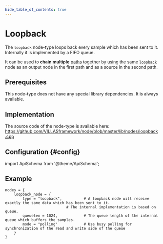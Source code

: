 ```yaml
---
hide_table_of_contents: true
---
```


# Loopback

The `loopback` node-type loops back every sample which has been sent to it.
Internally it is implemented by a FIFO queue.

It can be used to **chain multiple** [paths](../config/paths.md) together by using the same [`loopback`](../nodes/loopback.md) node as an output node in the first path and as a source in the second path.

## Prerequisites

This node-type does not have any special library dependencies. It is always available.

## Implementation

The source code of the node-type is available here:
https://github.com/VILLASframework/node/blob/master/lib/nodes/loopback.cpp

## Configuration {#config}

import ApiSchema from '@theme/ApiSchema';

<ApiSchema id="node" example pointer="#/components/schemas/loopback" />

## Example

``` url="external/node/etc/examples/nodes/loopback.conf" title="node/etc/examples/nodes/loopback.conf"
nodes = {
	loopback_node = {
		type = "loopback",			# A loopback node will receive exactly the same data which has been sent to it.
							# The internal implementation is based on queue.
		queuelen = 1024,			# The queue length of the internal queue which buffers the samples.
		mode = "polling"			# Use busy polling for synchronization of the read and write side of the queue
	}
}
```

